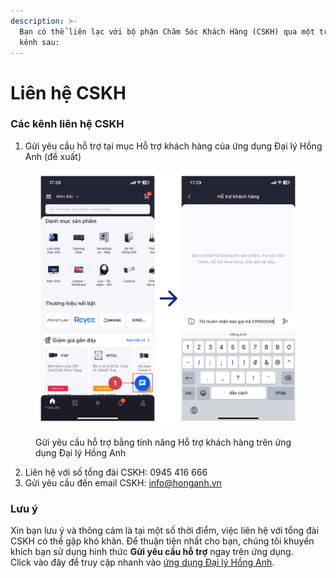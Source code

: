 ```yaml
---
description: >-
  Bạn có thể liên lạc với bộ phận Chăm Sóc Khách Hàng (CSKH) qua một trong các
  kênh sau:
---
```


# Liên hệ CSKH



### Các kênh liên hệ CSKH

1. Gửi yêu cầu hỗ trợ tại mục Hỗ trợ khách hàng của ứng dụng Đại lý Hồng Anh (đề xuất)

<figure><img src="../.gitbook/assets/image.png" alt=""><figcaption><p>Gửi yêu cầu hỗ trợ bằng tính năng Hỗ trợ khách hàng trên ứng dụng Đại lý Hồng Anh</p></figcaption></figure>

2. Liên hệ với số tổng đài CSKH: 0945 416 666
3. Gửi yêu cầu đến email CSKH: info@honganh.vn



### Lưu ý

Xin bạn lưu ý và thông cảm là tại một số thời điểm, việc liên hệ với tổng đài CSKH có thể gặp khó khăn. Để thuận tiện nhất cho bạn, chúng tôi khuyến khích bạn sử dụng hình thức **Gửi yêu cầu hỗ trợ** ngay trên ứng dụng.\
Click vào đây để truy cập nhanh vào [ứng dụng Đại lý Hồng Anh](https://honganh.page.link/welcome).
